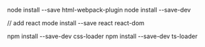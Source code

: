 node install --save html-webpack-plugin
node install --save-dev  

// add react 
mode install --save react react-dom


npm install --save-dev css-loader
npm install --save-dev ts-loader

